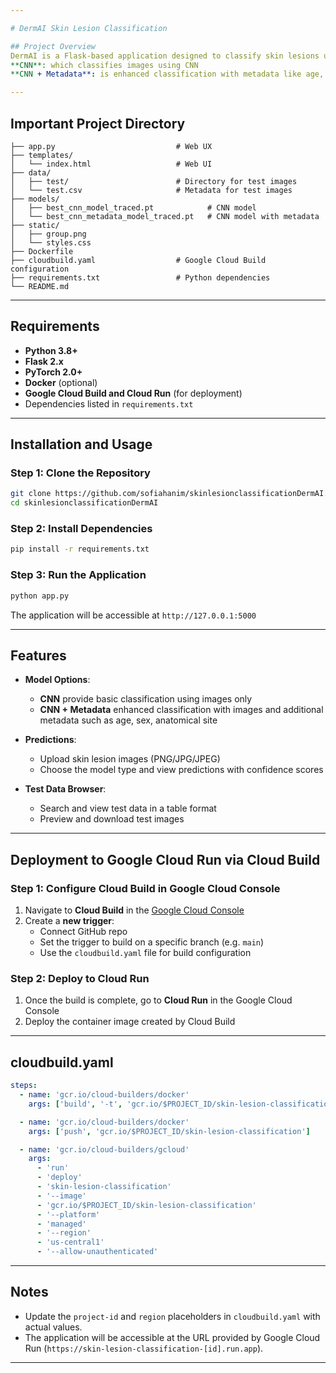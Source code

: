 ```yaml
---

# DermAI Skin Lesion Classification

## Project Overview
DermAI is a Flask-based application designed to classify skin lesions using ML models that supports two model options which are
**CNN**: which classifies images using CNN
**CNN + Metadata**: is enhanced classification with metadata like age, sex and anatomical site

---
```


## Important Project Directory

```plaintext
├── app.py                           # Web UX
├── templates/
│   └── index.html                   # Web UI
├── data/
│   ├── test/                        # Directory for test images
│   └── test.csv                     # Metadata for test images
├── models/
│   ├── best_cnn_model_traced.pt            # CNN model
│   └── best_cnn_metadata_model_traced.pt   # CNN model with metadata
├── static/
│   ├── group.png                   
│   └── styles.css                   
├── Dockerfile                      
├── cloudbuild.yaml                  # Google Cloud Build configuration
├── requirements.txt                 # Python dependencies
└── README.md                    
```

---

## Requirements

- **Python 3.8+**
- **Flask 2.x**
- **PyTorch 2.0+**
- **Docker** (optional)
- **Google Cloud Build and Cloud Run** (for deployment)
- Dependencies listed in `requirements.txt`

---

## Installation and Usage

### Step 1: Clone the Repository
```bash
git clone https://github.com/sofiahanim/skinlesionclassificationDermAI.git
cd skinlesionclassificationDermAI
```

### Step 2: Install Dependencies
```bash
pip install -r requirements.txt
```

### Step 3: Run the Application
```bash
python app.py
```
The application will be accessible at `http://127.0.0.1:5000`

---

## Features

- **Model Options**:
  - **CNN** provide basic classification using images only
  - **CNN + Metadata** enhanced classification with images and additional metadata such as age, sex, anatomical site

- **Predictions**:
  - Upload skin lesion images (PNG/JPG/JPEG)
  - Choose the model type and view predictions with confidence scores

- **Test Data Browser**:
  - Search and view test data in a table format
  - Preview and download test images

---

## Deployment to Google Cloud Run via Cloud Build

### Step 1: Configure Cloud Build in Google Cloud Console
1. Navigate to **Cloud Build** in the [Google Cloud Console](https://console.cloud.google.com/cloud-build)
2. Create a **new trigger**:
   - Connect GitHub repo
   - Set the trigger to build on a specific branch (e.g. `main`)
   - Use the `cloudbuild.yaml` file for build configuration

### Step 2: Deploy to Cloud Run
1. Once the build is complete, go to **Cloud Run** in the Google Cloud Console
2. Deploy the container image created by Cloud Build

---

## cloudbuild.yaml

```yaml
steps:
  - name: 'gcr.io/cloud-builders/docker'
    args: ['build', '-t', 'gcr.io/$PROJECT_ID/skin-lesion-classification', '.']

  - name: 'gcr.io/cloud-builders/docker'
    args: ['push', 'gcr.io/$PROJECT_ID/skin-lesion-classification']

  - name: 'gcr.io/cloud-builders/gcloud'
    args:
      - 'run'
      - 'deploy'
      - 'skin-lesion-classification'
      - '--image'
      - 'gcr.io/$PROJECT_ID/skin-lesion-classification'
      - '--platform'
      - 'managed'
      - '--region'
      - 'us-central1'
      - '--allow-unauthenticated'
```

---

## Notes

- Update the `project-id` and `region` placeholders in `cloudbuild.yaml` with actual values.
- The application will be accessible at the URL provided by Google Cloud Run (`https://skin-lesion-classification-[id].run.app`).



---

